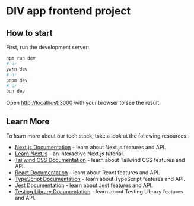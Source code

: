 # DIV app frontend project


## How to start

First, run the development server:

```bash
npm run dev
# or
yarn dev
# or
pnpm dev
# or
bun dev
```

Open [http://localhost:3000](http://localhost:3000) with your browser to see the result.


## Learn More

To learn more about our tech stack, take a look at the following resources:

- [Next.js Documentation](https://nextjs.org/docs) - learn about Next.js features and API.
- [Learn Next.js](https://nextjs.org/learn) - an interactive Next.js tutorial.
- [Tailwind CSS Documentation](https://tailwindcss.com/docs) - learn about Tailwind CSS features and API.
- [React Documentation](https://reactjs.org/docs/getting-started.html) - learn about React features and API.
- [TypeScript Documentation](https://www.typescriptlang.org/docs/) - learn about TypeScript features and API.
- [Jest Documentation](https://jestjs.io/docs/en/getting-started) - learn about Jest features and API.
- [Testing Library Documentation](https://testing-library.com/docs/) - learn about Testing Library features and API.

